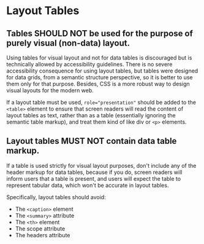 # Layout Tables

## Tables SHOULD NOT be used for the purpose of purely visual (non-data) layout.

Using tables for visual layout and not for data tables is discouraged but is technically allowed by accessibility guidelines. There is no severe accessibility consequence for using layout tables, but tables were designed for data grids, from a semantic structure perspective, so it is better to use them only for that purpose. Besides, CSS is a more robust way to design visual layouts for the modern web.

If a layout table must be used, `role="presentation"` should be added to the `<table>` element to ensure that screen readers will read the content of layout tables as text, rather than as a table (essentially ignoring the semantic table markup), and treat them kind of like div or `<p>` elements.

## Layout tables MUST NOT contain data table markup.

If a table is used strictly for visual layout purposes, don't include any of the header markup for data tables, because if you do, screen readers will inform users that a table is present, and users will expect the table to represent tabular data, which won't be accurate in layout tables.

Specifically, layout tables should avoid:

- The `<caption>` element
- The `<summary>` attribute
- The `<th>` element
- The scope attribute
- The headers attribute
